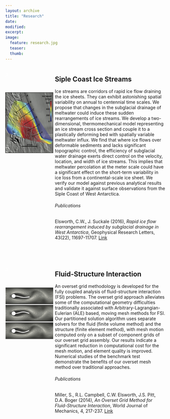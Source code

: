 ```yaml
---
layout: archive
title: "Research"
date: 
modified:
excerpt:
image:
  feature: research.jpg
  teaser:
  thumb:
---
```

<style type="text/css">
#wrap {
   width:100%;
	 height:600px;
	 margin:0 auto;
			}
#left_col {
	 float:left;
	 width:30%;
	 vertical-align:top;
		      }
#mid_col {
   float:center;
	 width:1%;
	 vertical-align:top;
	       }
#right_col {
	 float:right;
	 width:69%;
	 vertical-align:top;
					 }
</style>

<div id="wrap">
<div id="left_col">
  <h6><font color="white">A</font></h6>
  <p style="float: left;"><img src="../images/velocityMapD.jpg" width="300"></p>
</div>
<div id="mid_col">
</div>
<div id="right_col">
  <h2 id="siple-coast-ice-streams">Siple Coast Ice Streams</h2>
  <p>Ice streams are corridors of rapid ice flow draining the ice sheets. They can exhibit astonishing spatial variability on annual to centennial time scales. We propose that changes in the subglacial drainage of meltwater could induce these sudden rearrangements of ice streams. We develop a two-dimensional, thermomechanical model representing an ice stream cross section and couple it to a plastically deforming bed with spatially variable meltwater influx. We find that where ice flows over deformable sediments and lacks significant topographic control, the efficiency of subglacial water drainage exerts direct control on the velocity, location, and width of ice streams. This implies that meltwater percolation at the meter scale could have a significant effect on the short-term variability in ice loss from a continental-scale ice sheet. We verify our model against previous analytical results and validate it against surface observations from the Siple Coast of West Antarctica.</p>
	<h6 id="publications">Publications</h6>
	<p>Elsworth, C.W., J. Suckale (2016), <em>Rapid ice flow rearrangement induced by subglacial drainage in West Antarctica</em>, Geophysical Research Letters, 43(22), 11697-11707. <a href="http://onlinelibrary.wiley.com/doi/10.1002/2016GL070430/full">Link</a></p>
</div>
</div>
<p style="page-break-before: always">

<div></div>

<div id="wrap">
<div id="left_col">
  <h6><font color="white">A</font></h6>
  <p style="float: left;"><img src="../images/turek.jpg" width="300"></p>
</div>
<div id="mid_col">
</div>
<div id="right_col">
  <h2 id="fluid-structure-interaction">Fluid-Structure Interaction</h2>
  <p>An overset grid methodology is developed for the fully coupled analysis of fluid-structure interaction (FSI) problems. The overset grid approach alleviates some of the computational geometry difficulties traditionally associated with Arbitrary-Lagrangian-Eulerian (ALE) based, moving mesh methods for FSI. Our partitioned solution algorithm uses separate solvers for the fluid (finite volume method) and the structure (finite element method), with mesh motion computed only on a subset of component grids of our overset grid assembly. Our results indicate a significant reduction in computational cost for the mesh motion, and element quality is improved. Numerical studies of the benchmark test demonstrate the benefits of our overset mesh method over traditional approaches.</p>
  <h6 id="publications-1">Publications</h6>
	<p>Miller, S., R.L. Campbell, C.W. Elsworth, J.S. Pitt, D.A. Boger (2014), <em>An Overset Grid Method for Fluid-Structure Interaction</em>, World Journal of Mechanics, 4, 217-237. <a href="http://www.scirp.org/journal/PaperInformation.aspx?paperID=48290">Link</a></p>
</div>
</div>

